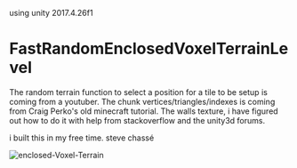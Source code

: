 using unity 2017.4.26f1
# FastRandomEnclosedVoxelTerrainLevel
The random terrain function to select a position for a tile to be setup is coming from a youtuber. The chunk vertices/triangles/indexes is coming from Craig Perko's old minecraft tutorial. The walls texture, i have figured out how to do it with help from stackoverflow and the unity3d forums.

i built this in my free time.
steve chassé


<img src="https://i.ibb.co/9grgr80/enclosed-Voxel-Terrain.png" alt="enclosed-Voxel-Terrain" border="0">
